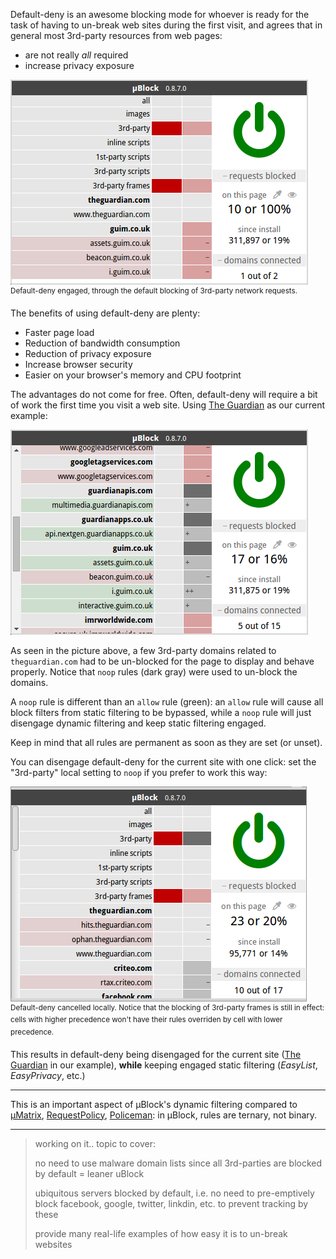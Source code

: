 Default-deny is an awesome blocking mode for whoever is ready for the task of having to un-break web sites during the first visit, and agrees that in general most 3rd-party resources from web pages:

- are not really _all_ required
- increase privacy exposure

![Default-deny](https://raw.githubusercontent.com/gorhill/uBlock/master/doc/img/df-dd-01.png)<br>
<sup>Default-deny engaged, through the default blocking of 3rd-party network requests.</sup>

The benefits of using default-deny are plenty:

- Faster page load
- Reduction of bandwidth consumption
- Reduction of privacy exposure
- Increase browser security
- Easier on your browser's memory and CPU footprint

The advantages do not come for free. Often, default-deny will require a bit of work the first time you visit a web site. Using [The Guardian](http://www.theguardian.com/) as our current example:

![Default-deny](https://raw.githubusercontent.com/gorhill/uBlock/master/doc/img/df-dd-03.png)

As seen in the picture above, a few 3rd-party domains related to `theguardian.com` had to be un-blocked for the page to display and behave properly. Notice that `noop` rules (dark gray) were used to un-block the domains.

A `noop` rule is different than an `allow` rule (green): an `allow` rule will cause all block filters from static filtering to be bypassed, while a `noop` rule will just disengage dynamic filtering and keep static filtering engaged.

Keep in mind that all rules are permanent as soon as they are set (or unset).

You can disengage default-deny for the current site with one click: set the "3rd-party" local setting to `noop` if you prefer to work this way:

![Default-deny](https://raw.githubusercontent.com/gorhill/uBlock/master/doc/img/df-dd-02.png)<br>
<sup>Default-deny cancelled locally. Notice that the blocking of 3rd-party frames is still in effect: cells with higher precedence won't have their rules overriden by cell with lower precedence.</sup>

This results in default-deny being disengaged for the current site ([The Guardian](http://www.theguardian.com/) in our example), **while** keeping engaged static filtering (_EasyList_, _EasyPrivacy_, etc.)

***

This is an important aspect of  µBlock's dynamic filtering compared to [µMatrix](https://github.com/gorhill/uMatrix), [RequestPolicy](https://addons.mozilla.org/en-us/firefox/addon/requestpolicy/), [Policeman](https://addons.mozilla.org/en-us/firefox/addon/policeman/): in µBlock, rules are ternary, not binary.

***
> working on it.. topic to cover:
> 
> no need to use malware domain lists since all 3rd-parties are blocked by default = leaner uBlock
>
> ubiquitous servers blocked by default, i.e. no need to pre-emptively block facebook, google, twitter, linkdin, etc. to prevent tracking by these
>
> provide many real-life examples of how easy it is to un-break websites